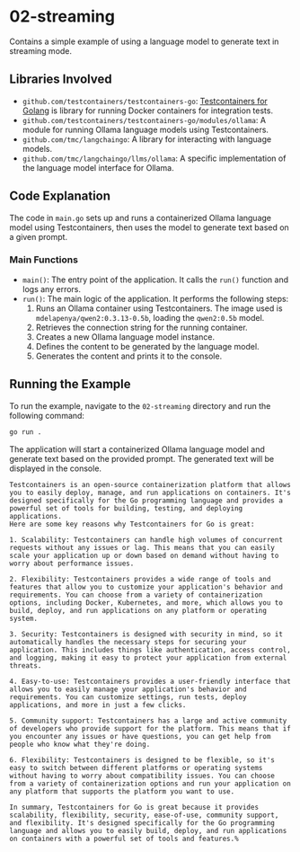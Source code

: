 # 02-streaming

Contains a simple example of using a language model to generate text in streaming mode.

## Libraries Involved

- `github.com/testcontainers/testcontainers-go`: [Testcontainers for Golang](https://github.com/testcontainers/testcontainers-go) is library for running Docker containers for integration tests.
- `github.com/testcontainers/testcontainers-go/modules/ollama`: A module for running Ollama language models using Testcontainers.
- `github.com/tmc/langchaingo`: A library for interacting with language models.
- `github.com/tmc/langchaingo/llms/ollama`: A specific implementation of the language model interface for Ollama.

## Code Explanation

The code in `main.go` sets up and runs a containerized Ollama language model using Testcontainers, then uses the model to generate text based on a given prompt.

### Main Functions

- `main()`: The entry point of the application. It calls the `run()` function and logs any errors.
- `run()`: The main logic of the application. It performs the following steps:
  1. Runs an Ollama container using Testcontainers. The image used is `mdelapenya/qwen2:0.3.13-0.5b`, loading the `qwen2:0.5b` model.
  2. Retrieves the connection string for the running container.
  3. Creates a new Ollama language model instance.
  4. Defines the content to be generated by the language model.
  5. Generates the content and prints it to the console.

## Running the Example

To run the example, navigate to the `02-streaming` directory and run the following command:

```sh
go run .
```

The application will start a containerized Ollama language model and generate text based on the provided prompt. The generated text will be displayed in the console.

```shell
Testcontainers is an open-source containerization platform that allows you to easily deploy, manage, and run applications on containers. It's designed specifically for the Go programming language and provides a powerful set of tools for building, testing, and deploying applications.
Here are some key reasons why Testcontainers for Go is great:

1. Scalability: Testcontainers can handle high volumes of concurrent requests without any issues or lag. This means that you can easily scale your application up or down based on demand without having to worry about performance issues.

2. Flexibility: Testcontainers provides a wide range of tools and features that allow you to customize your application's behavior and requirements. You can choose from a variety of containerization options, including Docker, Kubernetes, and more, which allows you to build, deploy, and run applications on any platform or operating system.

3. Security: Testcontainers is designed with security in mind, so it automatically handles the necessary steps for securing your application. This includes things like authentication, access control, and logging, making it easy to protect your application from external threats.

4. Easy-to-use: Testcontainers provides a user-friendly interface that allows you to easily manage your application's behavior and requirements. You can customize settings, run tests, deploy applications, and more in just a few clicks.

5. Community support: Testcontainers has a large and active community of developers who provide support for the platform. This means that if you encounter any issues or have questions, you can get help from people who know what they're doing.

6. Flexibility: Testcontainers is designed to be flexible, so it's easy to switch between different platforms or operating systems without having to worry about compatibility issues. You can choose from a variety of containerization options and run your application on any platform that supports the platform you want to use.

In summary, Testcontainers for Go is great because it provides scalability, flexibility, security, ease-of-use, community support, and flexibility. It's designed specifically for the Go programming language and allows you to easily build, deploy, and run applications on containers with a powerful set of tools and features.% 
```
